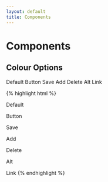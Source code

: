 ```yaml
---
layout: default
title: Components
---
```


# Components

## Colour Options

<div class="gui-example">

<a class="btn">Default</a>
<a class="button">Button</a>
<a class="button-save">Save</a>
<a class="button-add">Add</a>
<a class="button-delete">Delete</a>
<a class="button-alt">Alt</a>
<a class="button-link">Link</a>

{% highlight html %}
<!-- Default button, used as a base for other buttons -->
<a class="btn">Default</a>

<!-- Standard button style -->
<a class="button">Button</a>

<!-- Save blue button -->
<a class="button-save">Save</a>

<!-- Add green button -->
<a class="button-add">Add</a>

<!-- Delete red button -->
<a class="button-delete">Delete</a>

<!-- Alternate dark grey button -->
<a class="button-alt">Alt</a>

<!-- Link transparent button -->
<a class="button-link">Link</a>
{% endhighlight %}

</div>
